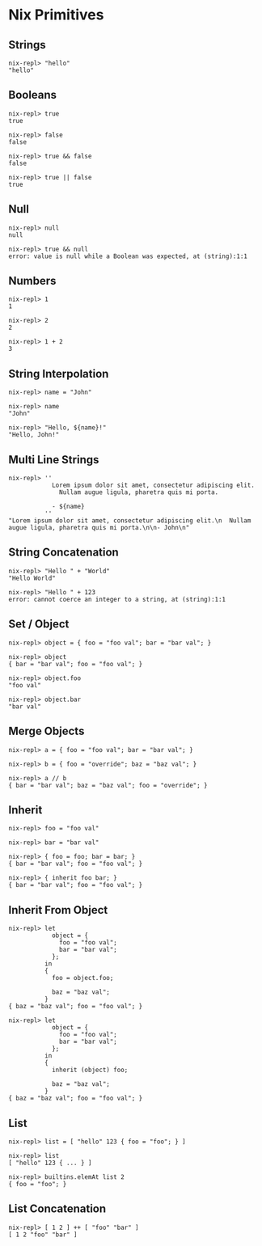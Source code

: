 # Nix Primitives

## Strings

```
nix-repl> "hello"
"hello"
```

## Booleans

```
nix-repl> true
true

nix-repl> false
false

nix-repl> true && false
false

nix-repl> true || false
true
```

## Null

```
nix-repl> null
null

nix-repl> true && null
error: value is null while a Boolean was expected, at (string):1:1
```

## Numbers

```
nix-repl> 1
1

nix-repl> 2
2

nix-repl> 1 + 2
3
```

## String Interpolation

```
nix-repl> name = "John"

nix-repl> name
"John"

nix-repl> "Hello, ${name}!"
"Hello, John!"
```

## Multi Line Strings

```
nix-repl> ''
            Lorem ipsum dolor sit amet, consectetur adipiscing elit.
              Nullam augue ligula, pharetra quis mi porta.

            - ${name}
          ''
"Lorem ipsum dolor sit amet, consectetur adipiscing elit.\n  Nullam augue ligula, pharetra quis mi porta.\n\n- John\n"
```

## String Concatenation

```
nix-repl> "Hello " + "World"
"Hello World"

nix-repl> "Hello " + 123
error: cannot coerce an integer to a string, at (string):1:1
```

## Set / Object

```
nix-repl> object = { foo = "foo val"; bar = "bar val"; }

nix-repl> object
{ bar = "bar val"; foo = "foo val"; }

nix-repl> object.foo
"foo val"

nix-repl> object.bar
"bar val"
```

## Merge Objects

```
nix-repl> a = { foo = "foo val"; bar = "bar val"; }

nix-repl> b = { foo = "override"; baz = "baz val"; }

nix-repl> a // b
{ bar = "bar val"; baz = "baz val"; foo = "override"; }
```

## Inherit

```
nix-repl> foo = "foo val"

nix-repl> bar = "bar val"

nix-repl> { foo = foo; bar = bar; }
{ bar = "bar val"; foo = "foo val"; }

nix-repl> { inherit foo bar; }
{ bar = "bar val"; foo = "foo val"; }
```

## Inherit From Object

```
nix-repl> let
            object = {
              foo = "foo val";
              bar = "bar val";
            };
          in
          {
            foo = object.foo;

            baz = "baz val";
          }
{ baz = "baz val"; foo = "foo val"; }
```


```
nix-repl> let
            object = {
              foo = "foo val";
              bar = "bar val";
            };
          in
          {
            inherit (object) foo;

            baz = "baz val";
          }
{ baz = "baz val"; foo = "foo val"; }
```



## List

```
nix-repl> list = [ "hello" 123 { foo = "foo"; } ]

nix-repl> list
[ "hello" 123 { ... } ]

nix-repl> builtins.elemAt list 2
{ foo = "foo"; }
```

## List Concatenation

```
nix-repl> [ 1 2 ] ++ [ "foo" "bar" ]
[ 1 2 "foo" "bar" ]
```
